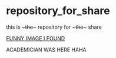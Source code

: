 # repository_for_share
this is ~~~the~~~ repository for ~~~the~~~ share

[FUNNY IMAGE I FOUND](https://thesaurus.plus/img/synonyms/427/centiliter.png)

ACADEMICIAN WAS HERE HAHA
